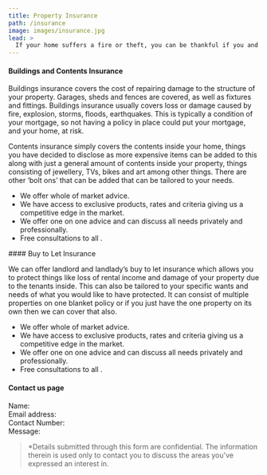 ```yaml
---
title: Property Insurance
path: /insurance
image: images/insurance.jpg
lead: >
  If your home suffers a fire or theft, you can be thankful if you and your loved ones are alive and uninjured. However it is important to make sure your home and possessions are covered?
---
```


#### Buildings and Contents Insurance

Buildings insurance covers the cost of repairing damage to the structure of your property. Garages, sheds and fences
are covered, as well as fixtures and fittings. Buildings insurance usually covers loss or damage caused by fire,
explosion, storms, floods, earthquakes. This is typically a condition of your mortgage, so not having a policy in
place could put your mortgage, and your home, at risk.

Contents insurance simply covers the contents inside your home, things you have decided to disclose as more expensive
items can be added to this along with just a general amount of contents inside your property, things consisting of
jewellery, TVs, bikes and art among other things. There are other ‘bolt ons’ that can be added that can be tailored to
your needs.

- We offer whole of market advice.
- We have access to exclusive products, rates and criteria giving us a competitive edge in the market.
- We offer one on one advice and can discuss all needs privately and professionally.
- Free consultations to all .

#### Buy to Let Insurance

We can offer landlord and landlady’s buy to let insurance which allows you to protect things like loss of rental income and damage of your property due to the tenants inside. This can also be tailored to your specific wants and needs of what you would like to have protected. It can consist of multiple properties on one blanket policy or if you just have the one property on its own then we can cover that also.

- We offer whole of market advice.
- We have access to exclusive products, rates and criteria giving us a competitive edge in the market.
- We offer one on one advice and can discuss all needs privately and professionally.
- Free consultations to all .

#### Contact us page

Name:  
Email address:  
Contact Number:  
Message:

> \*Details submitted through this form are confidential. The information therein is used only to contact you to discuss the areas you've expressed an interest in.
